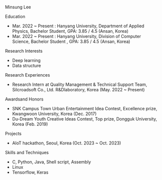 Minsung Lee

Education
- Mar. 2022 ~ Present : Hanyang University, Department of Applied Physics, Bachelor Student, GPA: 3.85 / 4.5 (Ansan, Korea)
- Mar. 2022 ~ Present : Hanyang University, Division of Computer Science, Bachelor Student , GPA: 3.85 / 4.5 (Ansan, Korea)

Research Interests
- Deep learning
- Data structure

Research Experiences
- Research Intern at Quality Management & Technical Support Team, Silcroadsoft Co., Ltd. R&Dlaboratory, Korea (May. 2022 ~ Present)

Awardsand Honors
- SNK Campus Town Urban Entertainment Idea Contest, Excellence prize, Kwangwoon University, Korea (Dec. 2017)
- Du-Dream Youth Creative Ideas Contest, Top prize, Dongguk University, Korea (Feb. 2019)

Projects
- AIoT hackathon, Seoul, Korea (Oct. 2023 ~ Oct. 2023)

Skills and Techniques
- C, Python, Java, Shell script, Assembly
- Linux
- Tensorflow, Keras
